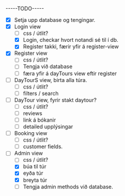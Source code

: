 -----TODO-----
- [X] Setja upp database og tengingar.
- [X] Login view
  - [ ] css / útlit? 
  - [X] Login, checkar hvort notandi sé til í db.
  - [X] Register takki, færir yfir á register-view
- [X] Register view
  - [ ] css / útlit?
  - [ ] Tengja við database
  - [ ] færa yfir á dayTours view eftir register  
- [ ] DayTourS view, birta alla túra.
  - [ ] css / útlit? 
  - [ ] filters / search
- [ ] DayTour view, fyrir stakt daytour?
  - [ ] css / útlit? 
  - [ ] reviews
  - [ ] link á bókanir
  - [ ] detailed upplýsingar
- [ ] Booking view
  - [ ] css / útlit? 
  - [ ] customer fields.
- [ ] Admin view
  - [ ] css / útlit?    
  - [X] búa til túr
  - [X] eyða túr
  - [X] breyta túr
  - [ ] Tengja admin methods við database.